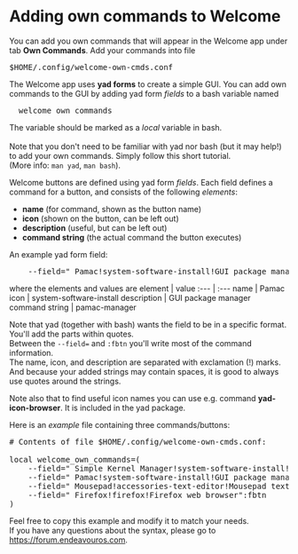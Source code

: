 # Adding own commands to Welcome

You can add you own commands that will appear in the Welcome app under tab **Own Commands**. Add your commands into file
<pre>
$HOME/.config/welcome-own-cmds.conf
</pre>

The Welcome app uses **yad forms** to create a simple GUI.
You can add own commands to the GUI by adding yad form *fields* to a bash variable named
<pre>
  welcome_own_commands
</pre>
The variable should be marked as a *local* variable in bash.<br><br>
Note that you don't need to be familiar with yad nor bash (but it may help!) to add your own commands.
Simply follow this short tutorial.<br>
(More info: `man yad`, `man bash`).


Welcome buttons are defined using yad form *fields*. Each field defines a command for a button, and consists of the following *elements*:
 - **name** (for command, shown as the button name)
 - **icon** (shown on the button, can be left out)
 - **description** (useful, but can be left out)
 - **command string** (the actual command the button executes)

An example yad form field:
<pre>
    --field=" Pamac!system-software-install!GUI package manager":fbtn  "pamac-manager"
</pre>
where the elements and values are
element | value
:--- | :---
name | Pamac
icon | system-software-install
description | GUI package manager
command string | pamac-manager

Note that yad (together with bash) wants the field to be in a specific format. You'll add the parts within quotes.<br>
Between the `--field=` and `:fbtn` you'll write most of the command information.<br>
The name, icon, and description are separated with exclamation (!) marks.
And because your added strings may contain spaces, it is good to always use quotes around the strings.

Note also that to find useful icon names you can use e.g. command **yad-icon-browser**. It is included in the yad package.

Here is an *example* file containing three commands/buttons:
<pre>
# Contents of file $HOME/.config/welcome-own-cmds.conf:

local welcome_own_commands=(
    --field=" Simple Kernel Manager!system-software-install!Simple kernel manager":fbtn  "akm"
    --field=" Pamac!system-software-install!GUI package manager":fbtn                    "pamac-manager"
    --field=" Mousepad!accessories-text-editor!Mousepad text editor":fbtn                "mousepad"
    --field=" Firefox!firefox!Firefox web browser":fbtn                                  "firefox"
)
</pre>
Feel free to copy this example and modify it to match your needs.<br>
If you have any questions about the syntax, please go to https://forum.endeavouros.com.
